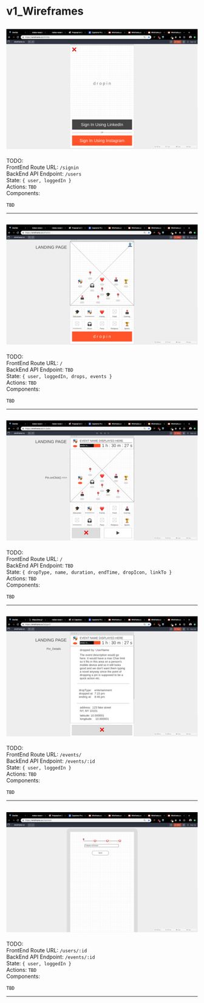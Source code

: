 # v1_Wireframes

## ![signin](../docs/v1_wireframes/signin.png)

TODO:  
FrontEnd Route URL: `/signin`  
BackEnd API Endpoint: `/users`  
State: `{ user, loggedIn }`  
Actions: `TBD`  
Components:

```
TBD
```

---

## ![landing](../docs/v1_wireframes/landing.png)

TODO:  
FrontEnd Route URL: `/`  
BackEnd API Endpoint: `TBD`  
State: `{ user, loggedIn, drops, events }`  
Actions: `TBD`  
Components:

```
TBD
```

---

## ![pin-onclick](../docs/v1_wireframes/pin-onclick.png)

TODO:  
FrontEnd Route URL: `/`  
BackEnd API Endpoint: `TBD`  
State: `{ dropType, name, duration, endTime, dropIcon, linkTo }`  
Actions: `TBD`  
Components:

```
TBD
```

---


## ![pin-details](../docs/v1_wireframes/pin-details.png)

TODO:  
FrontEnd Route URL: `/events/`  
BackEnd API Endpoint: `/events/:id`  
State: `{ user, loggedIn }`  
Actions: `TBD`  
Components:

```
TBD
```

---

## ![stepper](../docs/v1_wireframes/stepper.png)

TODO:  
FrontEnd Route URL: `/users/:id`  
BackEnd API Endpoint: `/events/:id`  
State: `{ user, loggedIn }`  
Actions: `TBD`  
Components:

```
TBD
```

---
